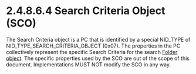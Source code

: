 <html dir="LTR" xmlns:mshelp="http://msdn.microsoft.com/mshelp" xmlns:ddue="http://ddue.schemas.microsoft.com/authoring/2003/5" xmlns:xlink="http://www.w3.org/1999/xlink" xmlns:tool="http://www.microsoft.com/tooltip">
    <head>
        <meta http-equiv="Content-Type" content="text/html; CHARSET=utf-8"></meta>
        <meta name="save" content="history"></meta>
        <title>2.4.8.6.4 Search Criteria Object (SCO)</title>
        <xml>
            <mshelp:toctitle title="2.4.8.6.4 Search Criteria Object (SCO)"></mshelp:toctitle>
            <mshelp:rltitle title="[MS-PST]: Search Criteria Object (SCO)"></mshelp:rltitle>
            <mshelp:keyword index="A" term="af3410cc-62a2-4bd9-9e77-8854d535cc22"></mshelp:keyword>
            <mshelp:attr name="DCSext.ContentType" value="open specification"></mshelp:attr>
            <mshelp:attr name="AssetID" value="af3410cc-62a2-4bd9-9e77-8854d535cc22"></mshelp:attr>
            <mshelp:attr name="TopicType" value="kbRef"></mshelp:attr>
            <mshelp:attr name="DCSext.Title" value="[MS-PST]: Search Criteria Object (SCO)" />
        </xml>
    </head>
    <body>
        <div id="header">
            <h1 class="heading">2.4.8.6.4 Search Criteria Object (SCO)</h1>
        </div>
        <div id="mainSection">
            <div id="mainBody">
                <div id="allHistory" class="saveHistory"></div>
                <div id="sectionSection0" class="section" name="collapseableSection">
                    

<p>The Search Criteria object is a PC that is identified by a
special NID_TYPE of NID_TYPE_SEARCH_CRITERIA_OBJECT (0x07). The properties in
the PC collectively represent the specific Search Criteria for the search <a href="08220cc9-69b1-4072-a2e7-2a0ff201d505.htm#gt_0682daa7-c1b8-419b-8a32-6048833d0b72">Folder object</a>. The specific
properties used by the SCO are out of the scope of this document.
Implementations MUST NOT modify the SCO in any way.</p>
                </div>
            </div>
        </div>
    </body>
</html>